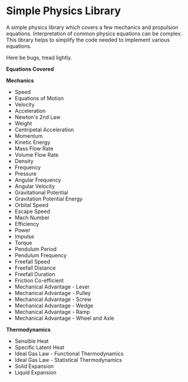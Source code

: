 # Simple Physics Library
A simple physics library which covers a few mechanics and propulsion equations. Interpretation of common physics equations can be complex. This library helps to simplify the code needed to implement various equations.

Here be bugs, tread lightly.

**Equations Covered**

**Mechanics**

* Speed
* Equations of Motion
* Velocity
* Acceleration
* Newton's 2nd Law
* Weight
* Centripetal Acceleration
* Momentum
* Kinetic Energy
* Mass Flow Rate
* Volume Flow Rate
* Density
* Frequency
* Pressure
* Angular Frequency
* Angular Velocity
* Gravitational Potential
* Gravitation Potential Energy
* Orbital Speed
* Escape Speed
* Mach Number
* Efficiency
* Power
* Impulse
* Torque
* Pendulum Period
* Pendulum Frequency
* Freefall Speed
* Freefall Distance
* Freefall Duration
* Friction Co-efficient
* Mechanical Advantage - Lever
* Mechanical Advantage - Pulley
* Mechanical Advantage - Screw
* Mechanical Advantage - Wedge
* Mechanical Advantage - Ramp
* Mechanical Advantage - Wheel and Axle

**Thermodynamics**

* Sensible Heat
* Specific Latent Heat
* Ideal Gas Law - Functional Thermodynamics
* Ideal Gas Law - Statistical Thermodynamics
* Solid Expansion
* Liquid Expansion
